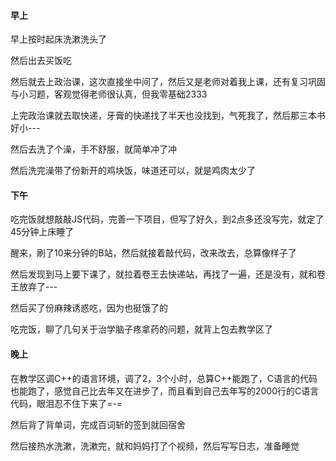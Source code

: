 #### 早上

早上按时起床洗漱洗头了

然后出去买饭吃

然后就去上政治课，这次直接坐中间了，然后又是老师对着我上课，还有复习巩固与小习题，客观觉得老师很认真，但我零基础2333

上完政治课就去取快递，牙膏的快递找了半天也没找到，气死我了，然后那三本书好小---

然后去洗了个澡，手不舒服，就简单冲了冲

然后洗完澡带了份新开的鸡块饭，味道还可以，就是鸡肉太少了

#### 下午

吃完饭就想敲敲JS代码，完善一下项目，但写了好久，到2点多还没写完，就定了45分钟上床睡了

醒来，刷了10来分钟的B站，然后就接着敲代码，改来改去，总算像样子了

然后发现到马上要下课了，就拉着卷王去快递站，再找了一遍，还是没有，就和卷王放弃了---

然后买了份麻辣诱惑吃，因为也挺饿了的

吃完饭，聊了几句关于治学脑子疼拿药的问题，就背上包去教学区了

#### 晚上

在教学区调C++的语言环境，调了2，3个小时，总算C++能跑了，C语言的代码也能跑了，感觉自己比去年又在进步了，而且看到自己去年写的2000行的C语言代码，眼泪忍不住下来了=-=

然后背了背单词，完成百词斩的签到就回宿舍

然后接热水洗漱，洗漱完，就和妈妈打了个视频，然后写写日志，准备睡觉
